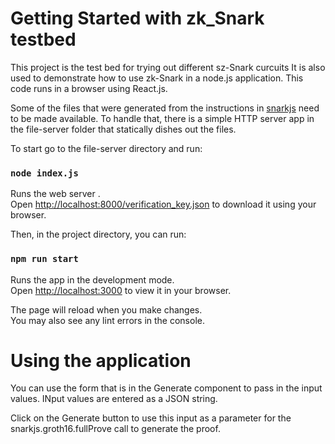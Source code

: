 # Getting Started with zk_Snark testbed

This project is the test bed for trying out different sz-Snark curcuits
It is also used to demonstrate how to use zk-Snark in a node.js application.  This code runs in a browser using React.js.

Some of the files that were generated from the instructions in [snarkjs](https://github.com/iden3/snarkjs#readme) need to be made available.  To handle that, there is a simple HTTP server app in the file-server folder that statically dishes out the files.

To start go to the file-server directory and run:

### `node index.js`

Runs the web server .\
Open [http://localhost:8000/verification_key.json](http://localhost:8000/verification_key.json) to download it using your browser.

Then, in the project directory, you can run:

### `npm run start`

Runs the app in the development mode.\
Open [http://localhost:3000](http://localhost:3000) to view it in your browser.

The page will reload when you make changes.\
You may also see any lint errors in the console.

# Using the application

You can use the form that is in the Generate component to pass in the input values.  INput values are entered as a JSON string.

Click on the Generate button to use this input as a parameter for the snarkjs.groth16.fullProve call to generate the proof.

